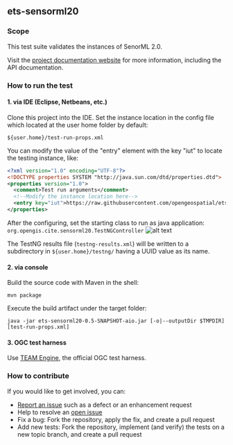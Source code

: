 ## ets-sensorml20

### Scope

This test suite validates the instances of SenorML 2.0.

Visit the [project documentation website](http://opengeospatial.github.io/ets-sensorml20/)
for more information, including the API documentation.

### How to run the test
#### 1. via IDE (Eclipse, Netbeans, etc.)
Clone this project into the IDE.
Set the instance location in the config file which located at the user home folder by default:

 `${user.home}/test-run-props.xml`

You can modify the value of the "entry" element with the key "iut" to locate the testing instance, like:
```xml
<?xml version="1.0" encoding="UTF-8"?>
<!DOCTYPE properties SYSTEM "http://java.sun.com/dtd/properties.dtd">
<properties version="1.0">
  <comment>Test run arguments</comment>
  <!--Modify the instance location here-->
  <entry key="iut">https://raw.githubusercontent.com/opengeospatial/ets-sensorml20/master/src/test/resources/SimpleProcess.xml</entry>
</properties>
```
After the configuring, set the starting class to run as java application:
`org.opengis.cite.sensorml20.TestNGController`
![alt text](https://raw.githubusercontent.com/opengeospatial/ets-sensorml20/schematron/src/test/resources/main-class-to-run.png "the starting class to run")

The TestNG results file (`testng-results.xml`) will be written to a subdirectory
in `${user.home}/testng/` having a UUID value as its name.
#### 2. via console
Build the source code with Maven in the shell:

`mvn package`

Execute the build artifact under the target folder:

`java -jar ets-sensorml20-0.5-SNAPSHOT-aio.jar [-o|--outputDir $TMPDIR] [test-run-props.xml]`

#### 3. OGC test harness

Use [TEAM Engine](https://github.com/opengeospatial/teamengine), the official OGC test harness.

### How to contribute

If you would like to get involved, you can:

* [Report an issue](https://github.com/opengeospatial/ets-sensorml20/issues) such as a defect or
an enhancement request
* Help to resolve an [open issue](https://github.com/opengeospatial/ets-sensorml20/issues?q=is%3Aopen)
* Fix a bug: Fork the repository, apply the fix, and create a pull request
* Add new tests: Fork the repository, implement (and verify) the tests on a new topic branch,
and create a pull request
